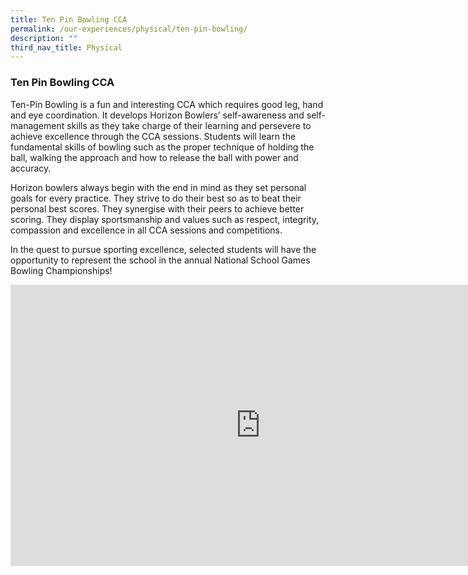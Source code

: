 ```yaml
---
title: Ten Pin Bowling CCA
permalink: /our-experiences/physical/ten-pin-bowling/
description: ""
third_nav_title: Physical
---
```

### **Ten Pin Bowling CCA**
Ten-Pin Bowling is a fun and interesting CCA which requires good leg, hand and eye coordination. It develops Horizon Bowlers’ self-awareness and self-management skills as they take charge of their learning and persevere to achieve excellence through the CCA sessions. Students will learn the fundamental skills of bowling such as the proper technique of holding the ball, walking the approach and how to release the ball with power and accuracy.  

Horizon bowlers always begin with the end in mind as they set personal goals for every practice. They strive to do their best so as to beat their personal best scores. They synergise with their peers to achieve better scoring. They display sportsmanship and values such as respect, integrity, compassion and excellence in all CCA sessions and competitions.  

In the quest to pursue sporting excellence, selected students will have the opportunity to represent the school in the annual National School Games Bowling Championships!

<iframe width="800" height="450" src="https://www.youtube.com/embed/lEHaNWGJ9R4" title="9. Bowling CCA promo video" frameborder="0" allow="accelerometer; autoplay; clipboard-write; encrypted-media; gyroscope; picture-in-picture" allowfullscreen></iframe>